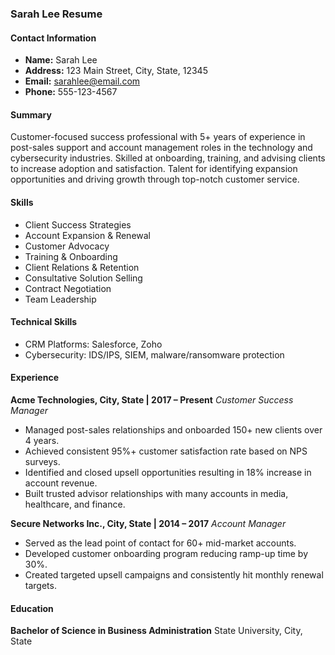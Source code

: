 
### Sarah Lee Resume

#### Contact Information
- **Name:** Sarah Lee
- **Address:** 123 Main Street, City, State, 12345
- **Email:** sarahlee@email.com
- **Phone:** 555-123-4567

#### Summary
Customer-focused success professional with 5+ years of experience in post-sales support and account management roles in the technology and cybersecurity industries. Skilled at onboarding, training, and advising clients to increase adoption and satisfaction. Talent for identifying expansion opportunities and driving growth through top-notch customer service.

#### Skills
- Client Success Strategies
- Account Expansion & Renewal
- Customer Advocacy
- Training & Onboarding
- Client Relations & Retention
- Consultative Solution Selling
- Contract Negotiation
- Team Leadership

#### Technical Skills
- CRM Platforms: Salesforce, Zoho
- Cybersecurity: IDS/IPS, SIEM, malware/ransomware protection

#### Experience
**Acme Technologies, City, State | 2017 – Present**
_Customer Success Manager_
- Managed post-sales relationships and onboarded 150+ new clients over 4 years.
- Achieved consistent 95%+ customer satisfaction rate based on NPS surveys.
- Identified and closed upsell opportunities resulting in 18% increase in account revenue.
- Built trusted advisor relationships with many accounts in media, healthcare, and finance.

**Secure Networks Inc., City, State | 2014 – 2017**
_Account Manager_
- Served as the lead point of contact for 60+ mid-market accounts.
- Developed customer onboarding program reducing ramp-up time by 30%.
- Created targeted upsell campaigns and consistently hit monthly renewal targets.

#### Education
**Bachelor of Science in Business Administration**
State University, City, State
